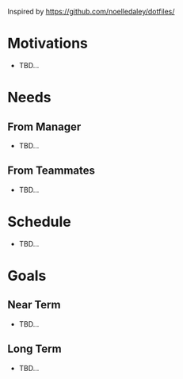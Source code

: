 Inspired by https://github.com/noelledaley/dotfiles/

# Motivations
- TBD...


# Needs

## From Manager
- TBD...

## From Teammates
- TBD...


# Schedule
- TBD...


# Goals

## Near Term
- TBD...

## Long Term
- TBD...
